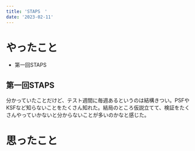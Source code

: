 ```yaml
---
title: 'STAPS　'
date: '2023-02-11'
---
```


# やったこと

- 第一回STAPS

## 第一回STAPS


分かっていたことだけど、テスト週間に毎週あるというのは結構きつい。PSFやKSFなど知らないことをたくさん知れた。結局のところ仮説立てて、検証をたくさんやっていかないと分からないことが多いのかなと感じた。


# 思ったこと

